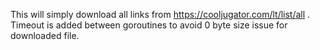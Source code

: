 This will simply download all links from https://cooljugator.com/lt/list/all . 
Timeout is added between goroutines to avoid 0 byte size issue for downloaded file.